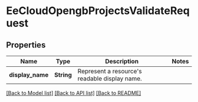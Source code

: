 # EeCloudOpengbProjectsValidateRequest

## Properties

Name | Type | Description | Notes
------------ | ------------- | ------------- | -------------
**display_name** | **String** | Represent a resource's readable display name. | 

[[Back to Model list]](../README.md#documentation-for-models) [[Back to API list]](../README.md#documentation-for-api-endpoints) [[Back to README]](../README.md)


